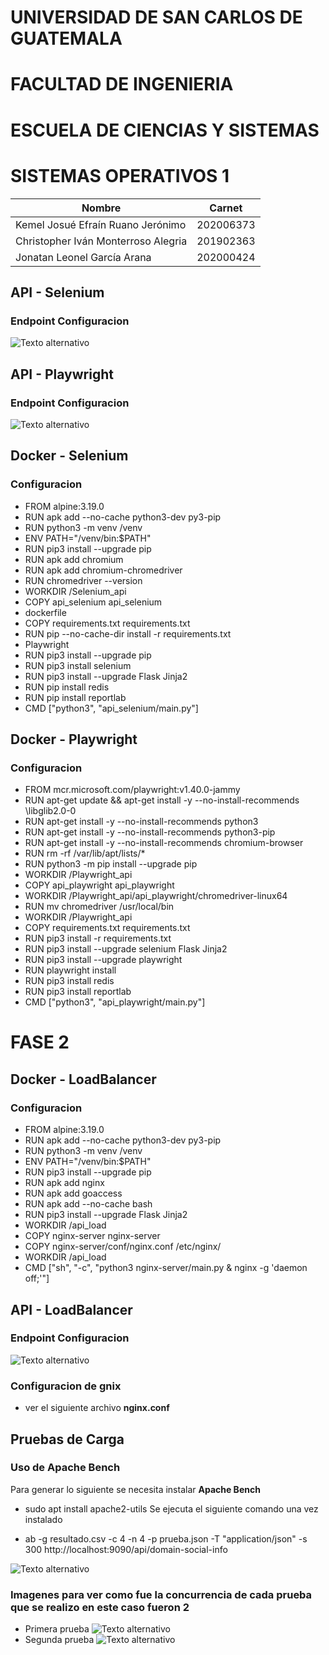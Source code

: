 # UNIVERSIDAD DE SAN CARLOS DE GUATEMALA 
# FACULTAD DE INGENIERIA 
# ESCUELA DE CIENCIAS Y SISTEMAS 
# SISTEMAS OPERATIVOS 1

| Nombre       | Carnet  |
|--------------|--------------|
| Kemel Josué Efraín Ruano Jerónimo     | 202006373|
| Christopher Iván Monterroso Alegria         | 201902363   |
| Jonatan Leonel García Arana     | 202000424 |

## API - Selenium
### Endpoint Configuracion
![Texto alternativo](/Documentacion/Images/selenium.jpg)
## API - Playwright
### Endpoint Configuracion
![Texto alternativo](/Documentacion/Images/play.jpg)

## Docker - Selenium
### Configuracion
* FROM alpine:3.19.0
* RUN apk add --no-cache python3-dev py3-pip
* RUN python3 -m venv /venv
* ENV PATH="/venv/bin:$PATH"
* RUN pip3 install --upgrade pip
* RUN apk add chromium 
* RUN apk add chromium-chromedriver
* RUN chromedriver --version
* WORKDIR /Selenium_api
* COPY api_selenium api_selenium
* dockerfile
* COPY requirements.txt requirements.txt
* RUN pip --no-cache-dir install -r requirements.txt
* Playwright
* RUN pip3 install --upgrade pip
* RUN pip3 install selenium
* RUN pip3 install --upgrade Flask Jinja2
* RUN pip install redis
* RUN pip install reportlab
* CMD ["python3", "api_selenium/main.py"]
## Docker - Playwright
### Configuracion
* FROM mcr.microsoft.com/playwright:v1.40.0-jammy
* RUN apt-get update && apt-get install -y --no-install-recommends \libglib2.0-0
* RUN apt-get install -y --no-install-recommends python3 
* RUN apt-get install -y --no-install-recommends python3-pip 
* RUN apt-get install -y --no-install-recommends chromium-browser
* RUN rm -rf /var/lib/apt/lists/*
* RUN python3 -m pip install --upgrade pip
* WORKDIR /Playwright_api
* COPY api_playwright api_playwright
* WORKDIR /Playwright_api/api_playwright/chromedriver-linux64
* RUN mv chromedriver /usr/local/bin
* WORKDIR /Playwright_api
* COPY requirements.txt requirements.txt
* RUN pip3 install -r requirements.txt
* RUN pip3 install --upgrade selenium Flask Jinja2
* RUN pip3 install --upgrade playwright
* RUN playwright install
* RUN pip3 install redis
* RUN pip3 install reportlab
* CMD ["python3", "api_playwright/main.py"]

# FASE 2 
## Docker - LoadBalancer
### Configuracion
* FROM alpine:3.19.0
* RUN apk add --no-cache python3-dev py3-pip
* RUN python3 -m venv /venv
* ENV PATH="/venv/bin:$PATH"
* RUN pip3 install --upgrade pip
* RUN apk add nginx
* RUN apk add goaccess
* RUN apk add --no-cache bash
* RUN pip3 install --upgrade Flask Jinja2
* WORKDIR /api_load
* COPY nginx-server nginx-server
* COPY nginx-server/conf/nginx.conf /etc/nginx/
* WORKDIR /api_load
* CMD ["sh", "-c", "python3 nginx-server/main.py & nginx -g 'daemon off;'"]

## API - LoadBalancer
### Endpoint Configuracion
![Texto alternativo](/Documentacion/Images/reporteLoad.PNG)

### Configuracion de gnix
- ver el siguiente archivo **nginx.conf**


## Pruebas de Carga 
### Uso de Apache Bench
Para generar lo siguiente se necesita instalar **Apache Bench** 
- sudo apt install apache2-utils
Se ejecuta el siguiente comando una vez instalado 

- ab -g resultado.csv -c 4 -n 4 -p prueba.json -T "application/json" -s 300  http://localhost:9090/api/domain-social-info

![Texto alternativo](/Documentacion/Images/Captura.PNG)

### Imagenes para ver como fue la concurrencia de cada prueba que se realizo en este caso fueron 2

- Primera prueba
![Texto alternativo](/Documentacion/Images/Captura3.PNG)
- Segunda prueba
![Texto alternativo](/Documentacion/Images/Captura4.PNG)
